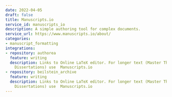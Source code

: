 ```yaml
---
date: 2022-04-05
draft: false
title: Manuscripts.io
service_id: manuscripts_io
description: A simple authoring tool for complex documents.
service_url: https://www.manuscripts.io/about/
categories:
- manuscript_formatting
integrations:
- repository: authorea
  feature: writing
  description: Links to Online LaTeX editor. For longer text (Master Theses and Ph.D.
    Dissertations) use  Manuscripts.io
- repository: beilstein_archive
  feature: writing
  description: Links to Online LaTeX editor. For longer text (Master Theses and Ph.D.
    Dissertations) use  Manuscripts.io
---
```



